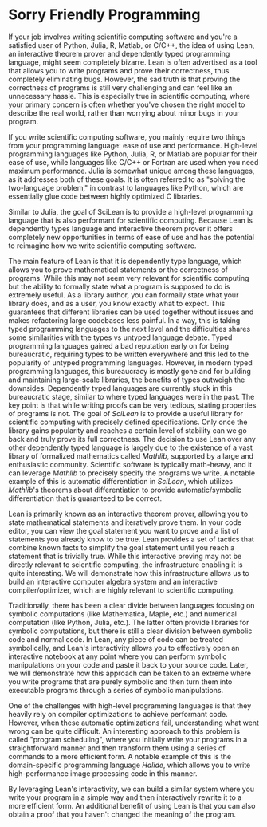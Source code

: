 # Sorry Friendly Programming


If your job involves writing scientific computing software and you're a satisfied user of Python, Julia, R, Matlab, or C/C++, the idea of using Lean, an interactive theorem prover and dependently typed programming language, might seem completely bizarre. Lean is often advertised as a tool that allows you to write programs and prove their correctness, thus completely eliminating bugs. However, the sad truth is that proving the correctness of programs is still very challenging and can feel like an unnecessary hassle. This is especially true in scientific computing, where your primary concern is often whether you've chosen the right model to describe the real world, rather than worrying about minor bugs in your program.


If you write scientific computing software, you mainly require two things from your programming language: ease of use and performance. High-level programming languages like Python, Julia, R, or Matlab are popular for their ease of use, while languages like C/C++ or Fortran are used when you need maximum performance. Julia is somewhat unique among these languages, as it addresses both of these goals. It is often referred to as "solving the two-language problem," in contrast to languages like Python, which are essentially glue code between highly optimized C libraries.


Similar to Julia, the goal of SciLean is to provide a high-level programming language that is also performant for scientific computing. Because Lean is dependently types language and interactive theorem prover it offers completely new opportunities in terms of ease of use and has the potential to reimagine how we write scientific computing software.



The main feature of Lean is that it is dependently type language, which allows you to prove mathematical statements or the correctness of programs. While this may not seem very relevant for scientific computing but the ability to formally state what a program is supposed to do is extremely useful. As a library author, you can formally state what your library does, and as a user, you know exactly what to expect. This guarantees that different libraries can be used together without issues and makes refactoring large codebases less painful.
  In a way, this is taking typed programming languages to the next level and the difficulties shares some similarities with the types vs untyped language debate. Typed programming languages gained a bad reputation early on for being bureaucratic, requiring types to be written everywhere and this led to the popularity of untyped programming languages. However, in modern typed programming languages, this bureaucracy is mostly gone and for building and maintaining large-scale libraries, the benefits of types outweigh the downsides.
  Dependently typed languages are currently stuck in this bureaucratic stage, similar to where typed languages were in the past. The key point is that while writing proofs can be very tedious, stating properties of programs is not. The goal of *SciLean* is to provide a useful library for scientific computing with precisely defined specifications. Only once the library gains popularity and reaches a certain level of stability can we go back and truly prove its full correctness.
  The decision to use Lean over any other dependently typed language is largely due to the existence of a vast library of formalized mathematics called *Mathlib*, supported by a large and enthusiastic community. Scientific software is typically math-heavy, and it can leverage *Mathlib* to precisely specify the programs we write. A notable example of this is automatic differentiation in *SciLean*, which utilizes *Mathlib*'s theorems about differentiation to provide automatic/symbolic differentiation that is guaranteed to be correct.


Lean is primarily known as an interactive theorem prover, allowing you to state mathematical statements and iteratively prove them. In your code editor, you can view the goal statement you want to prove and a list of statements you already know to be true. Lean provides a set of tactics that combine known facts to simplify the goal statement until you reach a statement that is trivially true. While this interactive proving may not be directly relevant to scientific computing, the infrastructure enabling it is quite interesting. We will demonstrate how this infrastructure allows us to build an interactive computer algebra system and an interactive compiler/optimizer, which are highly relevant to scientific computing.

Traditionally, there has been a clear divide between languages focusing on symbolic computations (like Mathematica, Maple, etc.) and numerical computation (like Python, Julia, etc.). The latter often provide libraries for symbolic computations, but there is still a clear division between symbolic code and normal code. In Lean, any piece of code can be treated symbolically, and Lean's interactivity allows you to effectively open an interactive notebook at any point where you can perform symbolic manipulations on your code and paste it back to your source code. Later, we will demonstrate how this approach can be taken to an extreme where you write programs that are purely symbolic and then turn them into executable programs through a series of symbolic manipulations.


One of the challenges with high-level programming languages is that they heavily rely on compiler optimizations to achieve performant code. However, when these automatic optimizations fail, understanding what went wrong can be quite difficult. An interesting approach to this problem is called "program scheduling", where you initially write your programs in a straightforward manner and then transform them using a series of commands to a more efficient form. A notable example of this is the domain-specific programming language *Halide*, which allows you to write high-performance image processing code in this manner.

By leveraging Lean's interactivity, we can build a similar system where you write your program in a simple way and then interactively rewrite it to a more efficient form. An additional benefit of using Lean is that you can also obtain a proof that you haven't changed the meaning of the program.
